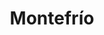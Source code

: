 ---
title: Montefrío
nombre_comunidad: Montefrío
municipio: Valdivia
departamento: Antioquia
descripcion: >-
  Es una comunidad ubicada a 50 minutos del casco urbano de Valdivia,  cuenta
  con una capacidad de liderazgo y JAC muy fuerte en el territorio, fue una de
  las primeras veredas que le apostaron a la sustitución de cultivos ilícitos.
  actualmente viven de actividades agrícolas.

  Las mujeres asumen liderazgo y se encuentran empoderadas frente a varios
  procesos del desarrollo del territorio.

  Cuenta con una presencia institucional fuerte gracias a las gestiones
  realizadas. Entre ellas "Colombia responde", Universidad de Antioquia,
  Humanizarte rural y EPM, entre otras.
num_personas: 136
num_familias: 45
min_distancia_casco_urbano: 45
km_distancia_casco_urbano: 25
vias_acceso: >-
  Se encuentra a 30 Km del casco urbano por la vía a la costa atlántica hasta
  Puerto Valdivia. Entrada por rieles, aproximadamente 50 minutos para llegar a
  la caseta comunal. Es una vía pendiente y con curvas pronunciadas.
infraestructura_comunitaria:
  - >-
    Caseta comunitaria que a la vez la disponen para dar clases a los niños y
    niñas de preescolar a 5to grado
  - ' Cancha de fútbol (en proceso de adecuación por parte de Colombia Responde)'
  - ' COREDI  - brinda la educación de bachillerato'
  - Finca Don Matias (Espacio de encuentro- Granja productiva)
notas_infraestructura_comunitaria: null
liderazgo_comunidad:
  - >-
    La vereda cuenta con liderazgos significativos princpalmente de las mujeres.
    La presidenta de la JAC lleva muchos años en este cargo y ha contribuído a
    la generación de nuevos liderazgos en la comunidad.
inclusion_diversidad_genero: >-
  La vereda ha realizado un proceso interesante con el apoyo de Humanizarte en
  temas de inclusión, diversidad y género a partir del empoderamiento de las 
  mujeres y el involucramiento de los hombres desde en enfoque agroecológico  y
  promoviendo relaciones que invitan a nuevas masculinidades
comentarios_conectividad: >-
  No se cuenta  con buena señal de ningún operador, en algunas casa se cuenta
  con antena satelital.
punto_SOLE: Caseta Comunal
comentarios_punto_SOLE:
  - >-
    https://padlet.com/montefriocomunidad/sole-comunidad-montefr-o-g3acyq7qhz991k24
ppales_actividades_economicas_vocacion_productiva:
  - agricultura
  - ' ganadería'
  - ' minería'
  - ' espacies menores (avicultura)'
  - piscicultura.
comentarios_ppales_actividades_economicas_vocacion_productiva: null
comunidad_sostenible_uso_suelo: Suelo con vocación agropecuaria, minería
org_con_proyeccion: []
servicios_publicos_comunidades_focalizadas: []
comunidades_focalizadas_educacion_infraestructura_educativa:
  - >-
    Institución educativa  de preescolar  hasta 10° (300 estudiantes
    aproximadamente) y jornadas sabatinas.
comunidades_focalizadas_practicas_organizativas: []
conectividad_minima: Malo
iniciativas_priorizadas: []
org_focalizada: []
riesgo: null
otros_programas_USAID: []
alianzas_colaboradores: []
posibilidad_iniciativas_conjuntas_aliados_2: []
actividades_ocio:
  - Torneos de futbol
  - ' fiestas del agua'
  - ' fiestas parroquiales'
medios_comunicacion_narrativas_locales:
  - CV Comunicaciones
num_visitas_realizadas: null
num_diagnosticos_rurales_participativos_realizados: null
infraestructura_salud_atencion_psicosocial: []
notas_infraestructura_salud_atencion_psicosocial: >-
  En la comunidad está la presencia de la Organización Humanizarte que desde
  hace varios años está trabajando el tema psicosocial principalmente con las
  mujeres creando una red llamada Mujeres Violetas que busca empoderar a la
  mujer desde diferentes dimensiones. 

  Servicio habilitado de telemedicina para salud mental a través del convenio
  HOMO - USAID - OIM en el E.S.E HOSPITAL SAN JUAN DE DIOS, en la cabecera
  municipal de Valdivia.
num_visitas_predio: null
grafica_ubicacion_geografica: /charts/municipios/valdivia/ubicacion_geografica.html
url: /comunidad-focalizada/montefrio
layout: single
download_file: /reportes/montefrio.pdf

---